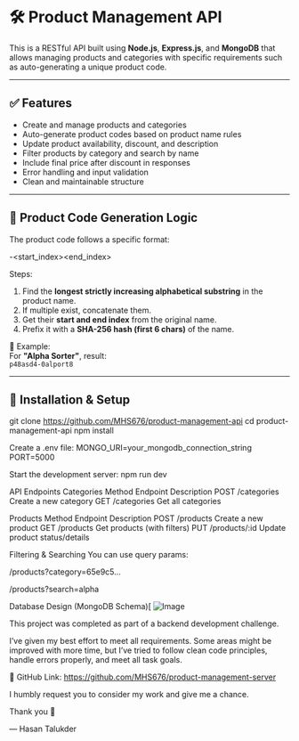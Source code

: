 # 🛠️ Product Management API

This is a RESTful API built using **Node.js**, **Express.js**, and **MongoDB** that allows managing products and categories with specific requirements such as auto-generating a unique product code.

---

## ✅ Features

- Create and manage products and categories
- Auto-generate product codes based on product name rules
- Update product availability, discount, and description
- Filter products by category and search by name
- Include final price after discount in responses
- Error handling and input validation
- Clean and maintainable structure

---

## 🧮 Product Code Generation Logic

The product code follows a specific format:

<hashed product name>-<start_index><substring><end_index>

Steps:

1. Find the **longest strictly increasing alphabetical substring** in the product name.
2. If multiple exist, concatenate them.
3. Get their **start and end index** from the original name.
4. Prefix it with a **SHA-256 hash (first 6 chars)** of the name.

📌 Example:  
For **"Alpha Sorter"**, result:  
`p48asd4-0alport8`



---

## 🔌 Installation & Setup


git clone https://github.com/MHS676/product-management-api
cd product-management-api
npm install

Create a .env file:
MONGO_URI=your_mongodb_connection_string
PORT=5000

Start the development server:
npm run dev


API Endpoints
Categories
Method	Endpoint	Description
POST	/categories	Create a new category
GET	/categories	Get all categories

Products
Method	Endpoint	    Description
POST	/products	    Create a new product
GET	    /products	    Get products (with filters)
PUT	    /products/:id	Update product status/details

Filtering & Searching
You can use query params:

/products?category=65e9c5...

/products?search=alpha

Database Design (MongoDB Schema)[
![Image](https://github.com/user-attachments/assets/bf2bedc0-58fe-43ea-a35c-52a39ec2f899)

This project was completed as part of a backend development challenge.

I’ve given my best effort to meet all requirements. Some areas might be improved with more time, but I’ve tried to follow clean code principles, handle errors properly, and meet all task goals.

📎 GitHub Link: https://github.com/MHS676/product-management-server

I humbly request you to consider my work and give me a chance.

Thank you 🙌

— Hasan Talukder
